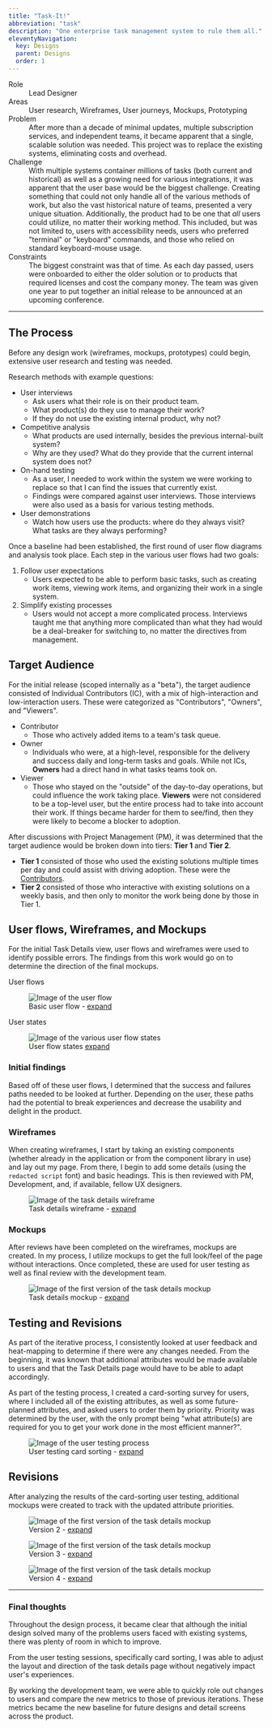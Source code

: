 ```yaml
---
title: "Task-It!"
abbreviation: "task"
description: "One enterprise task management system to rule them all."
eleventyNavigation:
  key: Designs
  parent: Designs
  order: 1
---
```

<div class="container mb-5">
  <dl class="row">
    <dt class="col-sm-2">Role</dt>
    <dd class="col-sm-10">Lead Designer</dd>
    <dt class="col-sm-2">Areas</dt>
    <dd class="col-sm-10">User research, Wireframes, User journeys, Mockups, Prototyping</dd>
    <dt class="col-sm-2">Problem</dt>
    <dd class="col-sm-10">After more than a decade of minimal updates, multiple subscription services, and independent teams, it became apparent that a single, scalable solution was needed. This project was to replace the existing systems, eliminating costs and overhead.</dd>
    <dt class="col-sm-2">Challenge</dt>
    <dd class="col-sm-10">With multiple systems container millions of tasks (both current and historical) as well as a growing need for various integrations, it was apparent that the user base would be the biggest challenge. Creating something that could not only handle all of the various methods of work, but also the vast historical nature of teams, presented a very unique situation. Additionally, the product had to be one that <i>all</i> users could utilize, no matter their working method. This included, but was not limited to, users with accessibility needs, users who preferred "terminal" or "keyboard" commands, and those who relied on standard keyboard-mouse usage.</dd>
    <dt class="col-sm-2">Constraints</dt>
    <dd class="col-sm-10">The biggest constraint was that of time. As each day passed, users were onboarded to either the older solution or to products that required licenses and cost the company money. The team was given one year to put together an initial release to be announced at an upcoming conference.</dd>
  </dl>
  <hr class="my-5">
  <h2>The Process</h2>
  <p>Before any design work (wireframes, mockups, prototypes) could begin, extensive user research and testing was needed.</p>
  <p>Research methods with example questions:
    <ul>
      <li>User interviews
        <ul>
          <li>Ask users what their role is on their product team.</li>
          <li>What product(s) do they use to manage their work?</li>
          <li>If they do not use the existing internal product, why not?</li>
        </ul>
      </li>
      <li>Competitive analysis
        <ul>
          <li>What products are used internally, besides the previous internal-built system?</li>
          <li>Why are they used? What do they provide that the current internal system does not?</li>
        </ul>
      </li>
      <li>On-hand testing
        <ul>
          <li>As a user, I needed to work within the system we were working to replace so that I can find the issues that currently exist.</li>
          <li>Findings were compared against user interviews. Those interviews were also used as a basis for various testing methods.</li>
        </ul>
      </li>
      <li>User demonstrations
        <ul>
          <li>Watch how users use the products: where do they always visit? What tasks are they always performing?</li>
        </ul>
      </li>
    </ul>
  </p>
  <p>Once a baseline had been established, the first round of user flow diagrams and analysis took place. Each step in the various user flows had two goals:
    <ol>
      <li>Follow user expectations
        <ul>
          <li>Users expected to be able to perform basic tasks, such as creating work items, viewing work items, and organizing their work in a single system.</li>
        </ul>
      </li>
      <li>Simplify existing processes
        <ul>
          <li>Users would not accept a more complicated process. Interviews taught me that anything more complicated than what they had would be a deal-breaker for switching to, no matter the directives from management.</li>
        </ul>
      </li>
    </ol>
  </p>
  <h2>Target Audience</h2>
  <p>For the initial release (scoped internally as a "beta"), the target audience consisted of Individual Contributors (IC), with a mix of high-interaction and low-interaction users. These were categorized as "Contributors", "Owners", and "Viewers".</p>
  <ul>
    <li>Contributor
      <ul>
        <li>Those who actively added items to a team's task queue.</li>
      </ul>
    </li>
    <li>Owner
      <ul>
        <li>Individuals who were, at a high-level, responsible for the delivery and success daily and long-term tasks and goals. While not ICs, <strong>Owners</strong> had a direct hand in what tasks teams took on.</li>
      </ul>
    </li>
    <li>Viewer
      <ul>
        <li>Those who stayed on the "outside" of the day-to-day operations, but could influence the work taking place. <strong>Viewers</strong> were not considered to be a top-level user, but the entire process had to take into account their work. If things became harder for them to see/find, then they were likely to become a blocker to adoption.</li>
      </ul>
    </li>
  </ul>
  <p>After discussions with Project Management (PM), it was determined that the target audience would be broken down into tiers: <strong>Tier 1</strong> and <strong>Tier 2</strong>.
    <ul>
      <li><strong>Tier 1</strong> consisted of those who used the existing solutions multiple times per day and could assist with driving adoption. These were the <u>Contributors</u>.
      </li>
      <li><strong>Tier 2</strong> consisted of those who interactive with existing solutions on a weekly basis, and then only to monitor the work being done by those in Tier 1.
      </li>
    </ul>
  </p>

  <h2>User flows, Wireframes, and Mockups</h2>
  <p>For the initial Task Details view, user flows and wireframes were used to identify possible errors. The findings from this work would go on to determine the direction of the final mockups.</p>
  <div class="row">
    <div class="col-md-6">
      <p class="fw-semibold mb-0 text-body-emphasis">User flows</p>
      <figure class="figure">
        <img src="../../img/track-it_user-flow.png" class="figure-img img-fluid rounded" alt="Image of the user flow" loading="lazy">
        <figcaption class="figure-caption">Basic user flow - <a href="../../img/track-it_user-flow.png" alt="Link to see a larger image" aria-hidden="true">expand</a></figcaption>
      </figure>
    </div>
    <div class="col-md-6">
      <p class="fw-semibold mb-0 text-body-emphasis">User states</p>
      <figure class="figure">
        <img src="../../img/track-it_user-states.png" class="figure-img img-fluid rounded" alt="Image of the various user flow states" loading="lazy">
        <figcaption class="figure-caption">User flow states <a href="../../img/track-it_user-states.png" alt="Link to see a larger image" aria-hidden="true">expand</a></figcaption>
      </figure>
    </div>
  </div>
  <h3>Initial findings</h3>
  <p>Based off of these user flows, I determined that the success and failures paths needed to be looked at further. Depending on the user, these paths had the potential to break experiences and decrease the usability and delight in the product.
  </p>
  <div class="row">
    <div class="col-md-6">
      <h3>Wireframes</h3>
      <p>When creating wireframes, I start by taking an existing components (whether already in the application or from the component library in use) and lay out my page. From there, I begin to add some details (using the <code>redacted script</code> font) and basic headings. This is then reviewed with PM, Development, and, if available, fellow UX designers.</p>
      <figure class="figure">
        <img src="../../img/track-it_task-details_wireframe.png" class="figure-img img-fluid rounded" alt="Image of the task details wireframe" loading="lazy">
        <figcaption class="figure-caption">Task details wireframe - <a href="../../img/track-it_task-details_wireframe.png" alt="Link to see a larger image" aria-hidden="true">expand</a></figcaption>
      </figure>
    </div>
    <div class="col-md-6">
      <h3>Mockups</h3>
      <p>After reviews have been completed on the wireframes, mockups are created. In my process, I utilize mockups to get the full look/feel of the page without interactions. Once completed, these are used for user testing as well as final review with the development team.</p>
      <figure class="figure">
        <img src="../../img/track-it_task-details_mockup1.png" class="figure-img img-fluid rounded" alt="Image of the first version of the task details mockup" loading="lazy">
        <figcaption class="figure-caption">Task details mockup - <a href="../../img/track-it_task-details_mockup1.png" alt="Link to see a larger image" aria-hidden="true">expand</a></figcaption>
      </figure>
    </div>
  </div>

  <h2>Testing and Revisions</h2>
  <p>As part of the iterative process, I consistently looked at user feedback and heat-mapping to determine if there were any changes needed. From the beginning, it was known that additional attributes would be made available to users and that the Task Details page would have to be able to adapt accordingly.</p>
  <p>As part of the testing process, I created a card-sorting survey for users, where I included all of the existing attributes, as well as some future-planned attributes, and asked users to order them by priority. Priority was determined by the user, with the only prompt being "what attribute(s) are required for you to get your work done in the most efficient manner?".</p>
  <figure class="figure">
    <img src="../../img/track-it_user-survey.png" class="figure-img img-fluid rounded" alt="Image of the user testing process" loading="lazy">
    <figcaption class="figure-caption">User testing card sorting - <a href="../../img/track-it_user-survey.png" alt="Link to see a larger image" aria-hidden="true">expand</a></figcaption>
  </figure>

  <h2>Revisions</h2>
  <p>After analyzing the results of the card-sorting user testing, additional mockups were created to track with the updated attribute priorities.</p>
  <div class="row">
    <div class="col-md-4">
      <figure class="figure">
        <img src="../../img/track-it_task-details_mockup2.png" class="figure-img img-fluid rounded" alt="Image of the first version of the task details mockup">
        <figcaption class="figure-caption">Version 2 - <a href="../../img/track-it_task-details_mockup2.png" alt="Link to see a larger image" aria-hidden="true">expand</a></figcaption>
      </figure>
    </div>
    <div class="col-md-4">
      <figure class="figure">
        <img src="../../img/track-it_task-details_mockup3.png" class="figure-img img-fluid rounded" alt="Image of the first version of the task details mockup">
        <figcaption class="figure-caption">Version 3 - <a href="../../img/track-it_task-details_mockup3.png" alt="Link to see a larger image" aria-hidden="true">expand</a></figcaption>
      </figure>
    </div>
    <div class="col-md-4">
      <figure class="figure">
        <img src="../../img/track-it_task-details_mockup4.png" class="figure-img img-fluid rounded" alt="Image of the first version of the task details mockup">
        <figcaption class="figure-caption">Version 4 - <a href="../../img/track-it_task-details_mockup4.png" alt="Link to see a larger image" aria-hidden="true">expand</a></figcaption>
      </figure>
    </div>
  </div>

  <!-- <a href="../../img/track-it_task-details_mockup2.png" alt="Link to see a larger image" aria-hidden="true">
    <img src="../../img/track-it_task-details_mockup2.png" class="img-thumbnail" alt="Image of the second version of the task details mockup" width="250" loading="lazy">
  </a>
  <a href="../../img/track-it_task-details_mockup3.png" alt="Link to see a larger image" aria-hidden="true">
    <img src="../../img/track-it_task-details_mockup3.png" class="img-thumbnail" alt="Image of the third version of the task details mockup" width="250" loading="lazy">
  </a>
  <a href="../../img/track-it_task-details_mockup4.png" alt="Link to see a larger image" aria-hidden="true">
    <img src="../../img/track-it_task-details_mockup4.png" class="img-thumbnail" alt="Image of the fourth version of the task details mockup" width="250" loading="lazy">
  </a> -->

  <hr class="my-5">
  <div class="card text-dark bg-light my-3">
    <div class="card-header"><h3>Final thoughts</h3></div>
    <div class="card-body">
      <p class="card-text">Throughout the design process, it became clear that although the initial design solved many of the problems users faced with existing systems, there was plenty of room in which to improve.
      </p>
      <p>From the user testing sessions, specifically card sorting, I was able to adjust the layout and direction of the task details page without negatively impact user's experiences.</p>
      <p>By working the development team, we were able to quickly role out changes to users and compare the new metrics to those of previous iterations. These metrics became the new baseline for future designs and detail screens across the product.</p>
    </div>
  </div>
</div>

